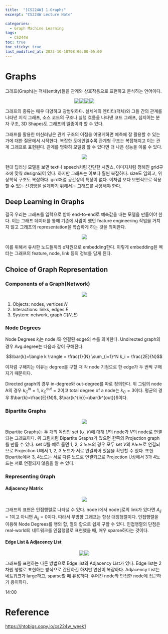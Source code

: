 ```yaml
---
title:  "[CS224W] 1.Graphs"
excerpt: "CS224W Lecture Note"

categories:
  - Graph Machine Learning
tags:
  - CS244W
toc: true
toc_sticky: true
last_modified_at: 2023-10-18T08:06:00-05:00
---
```


# Graphs
그래프(Graph)는 객체(entity)들을 관계와 상호작용으로 표현하고 분석하는 언어이다. 

<p align="center"><img src="https://github.com/user-attachments/assets/b0162419-83bf-4c34-90eb-eebb37a6cd3a" height="" width=""><img src="https://github.com/user-attachments/assets/e218828c-a9b1-454d-bc77-c7963c3bed67" height="" width=""><img src="https://github.com/user-attachments/assets/71396374-4c65-4561-85de-2ce495426594" height="" width=""><img src="https://github.com/user-attachments/assets/b9413814-f4e9-477b-b945-7bcacfefeb21" height="" width=""></p>

그래프의 종류는 매우 다양하고 광범위하다. 실세계의 엔티티(객체)와 그들 간의 관계를 나타낸 지식 그래프, 소스 코드의 구조나 실행 흐름을 나타낸 코드 그래프, 심지어는 분자 구조, 3D Shapes도 그래프의 일종이라 할 수 있다. 

그래프를 활용한 머신러닝은 관계 구조의 이점을 어떻게하면 예측에 잘 활용할 수 있는가에 대한 질문에서 시작한다. 복잡한 도메인일수록 관계형 구조는 복잡해지고 이는 관계 그래프로 표현된다. 관계를 명확히 모델링 할 수 있다면 더 나은 성능을 이룰 수 있다. 

<p align="center"><img src="https://github.com/user-attachments/assets/5dafd4a1-e937-4f79-855a-fdf3c3d08e14" height="" width=""></p>

현대 딥러닝 모델을 보면 text나 speech처럼 간단한 시퀀스, 이미지처럼 정해진 grid구조에 맞춰 design되어 있다. 하지만 그래프는 이보다 훨씬 복잡하다. size도 임의고, 위상학적 구조도 복잡하다. gird처럼 공간상의 특정이 없다. 이처럼 보다 보편적으로 적용할 수 있는 신경망을 설계하기 위해서는 그래프를 사용해야 한다. 

## Deep Learning in Graphs
결국 우리는 그래프를 입력으로 받아 end-to-end로 예측값을 내는 모델을 만들어야 한다. 이는 그래프 데이터를 통해 기존에 사람이 했던 feature engineering 작업을 거치지 않고 그래프의 representation을 학습하게 하는 것을 의미한다. 

<p align="center"><img src="https://github.com/user-attachments/assets/930a294b-de95-4f8f-94b6-4f78ee581b13" height="" width=""></p>

이를 위해서 유사한 노드들끼리 $d$차원으로 embedding한다. 이렇게 embedding된 벡터는 그래프의 feature, node, link 등의 정보를 담게 된다. 

## Choice of Graph Representation​

### Components of a Graph(Network)

<p align="center"><img src="https://github.com/user-attachments/assets/0e9f3c48-8cf2-4c06-8191-94e881087bdd" height="" width=""></p>

1. Objects: nodes, vertices $N$
2. Interactions: links, edges $E$
3. System: network, graph $G(N, E)$

### Node Degrees 

Node Degrees $k_i$는 node $i$와 연결된 edge의 수를 의미한다. Undirected graph의 경우 Avg.degree는 다음과 같이 구해진다. 

$$\bar{k}=\langle k \rangle = \frac{1}{N} \sum_{i=1}^N k_i = \frac{2E}{N}$$

이처럼 구해지는 이유는 degree를 구할 때 각 node 기점으로 한 edge가 두 번씩 구해지기 때문이다. 

Directed graph의 경우 in-degree와 out-degree를 따로 정의한다. 위 그림의 node A의 경우 $k_C^{in}=1$, $k_C^{out}=2$이고 total degree of a node는 $k_C=3$이다. 평균의 경우 $\bar{k}=\frac{E}{N}$, $\bar{k^{in}}=\bar{k^{out}}$이다. 

### Bipartite Graphs

<p align="center"><img src="https://github.com/user-attachments/assets/33615416-19ae-4387-a13d-5eb294205b95" height="" width=""></p>

Bipartite Graphs는 두 개의 독립인 set $(U, V)$에 대해 $U$의 node가 $V$의 node로 연결되는 그래프이다. 위 그림처럼 Bipartite Graphs가 있으면 한쪽의 Projection graph를 만들 수 있다. set $U$를 예로 들면 1, 2, 3 노드의 경우 모두 set $V$의 A노드로 연결되므로 Projection U에서 1, 2, 3 노드가 서로 연결되어 있음을 확인할 수 있다. 또한 Bipartite에서 3, 4노드는 서로 다른 노드로 연결되므로 Projection U상에서 3과 4노드는 서로 연결되지 않음을 알 수 있다. 

### Representing Graph

#### Adjacency Matrix

<p align="center"><img src="https://github.com/user-attachments/assets/8f04ec2b-d1ee-4c10-a1e6-6fe9fda2a447" height="" width=""></p>

그래프의 표현은 인접행렬로 나타낼 수 있다. node i에서 node j로의 link가 있다면 $A_{ij}=1$이고 아니면 $A_{ij}=0$이다. 따라서 무방향 그래프는 항상 대칭행렬이다. 인접행렬을 이용해 Node Degrees를 행의 합, 열의 합으로 쉽게 구할 수 있다. 인접행렬의 단점은 real-world의 네트워크를 인접행렬로 표현했을 때, 매우 sparse하다는 것이다.  

#### Edge List & Adjacency List

<p align="center"><img src="https://github.com/user-attachments/assets/2e626db9-07e6-4f3c-8bd7-32f28e7de81b" height="" width=""><img src="https://github.com/user-attachments/assets/eff3b7aa-9de1-4dbd-980e-2397d763eab8" height="" width=""></p>

그래프를 표현하는 다른 방법으로 Edge list와 Adjacency List가 있다. Edge list는 2차원 행렬로 표현하는 방식으로 간단하긴 하지만 연산이 복잡하다. Adjacency List는 네트워크가 large하고, sparse할 때 유용하다. 주어진 node와 인접한 node에 접근하기 용이하다. 

14:00

# Reference 

https://jhtobigs.oopy.io/cs224w_week1



